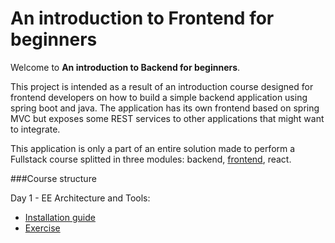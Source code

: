 An introduction to Frontend for beginners
=========================================

Welcome to **An introduction to Backend for beginners**.

This project is intended as a result of an introduction course designed for frontend developers on how to build a simple backend application using spring boot and java.
The application has its own frontend based on spring MVC but exposes some REST services to other applications that might want to integrate.

This application is only a part of an entire solution made to perform a Fullstack course splitted in three modules: backend, [frontend](https://marcomontalbano.github.io/an-introduction-to-frontend-for-beginners), react.


###Course structure

Day 1 - EE Architecture and Tools: 
- [Installation guide](InstallTools.md)
- [Exercise](course/day1/exercise.md)
        
